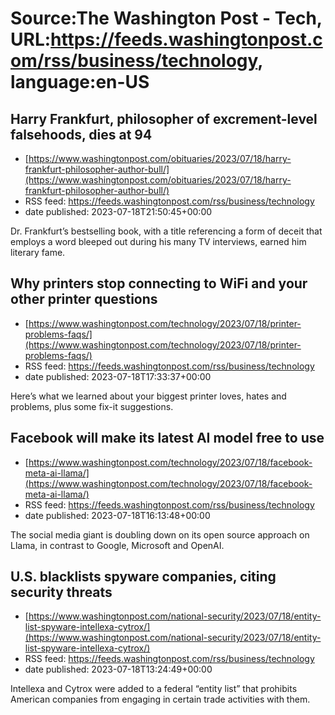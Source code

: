 # Source:The Washington Post - Tech, URL:https://feeds.washingtonpost.com/rss/business/technology, language:en-US

## Harry Frankfurt, philosopher of excrement-level falsehoods, dies at 94
 - [https://www.washingtonpost.com/obituaries/2023/07/18/harry-frankfurt-philosopher-author-bull/](https://www.washingtonpost.com/obituaries/2023/07/18/harry-frankfurt-philosopher-author-bull/)
 - RSS feed: https://feeds.washingtonpost.com/rss/business/technology
 - date published: 2023-07-18T21:50:45+00:00

Dr. Frankfurt’s bestselling book, with a title referencing a form of deceit that employs a word bleeped out during his many TV interviews, earned him literary fame.

## Why printers stop connecting to WiFi and your other printer questions
 - [https://www.washingtonpost.com/technology/2023/07/18/printer-problems-faqs/](https://www.washingtonpost.com/technology/2023/07/18/printer-problems-faqs/)
 - RSS feed: https://feeds.washingtonpost.com/rss/business/technology
 - date published: 2023-07-18T17:33:37+00:00

Here’s what we learned about your biggest printer loves, hates and problems, plus some fix-it suggestions.

## Facebook will make its latest AI model free to use
 - [https://www.washingtonpost.com/technology/2023/07/18/facebook-meta-ai-llama/](https://www.washingtonpost.com/technology/2023/07/18/facebook-meta-ai-llama/)
 - RSS feed: https://feeds.washingtonpost.com/rss/business/technology
 - date published: 2023-07-18T16:13:48+00:00

The social media giant is doubling down on its open source approach on Llama, in contrast to Google, Microsoft and OpenAI.

## U.S. blacklists spyware companies, citing security threats
 - [https://www.washingtonpost.com/national-security/2023/07/18/entity-list-spyware-intellexa-cytrox/](https://www.washingtonpost.com/national-security/2023/07/18/entity-list-spyware-intellexa-cytrox/)
 - RSS feed: https://feeds.washingtonpost.com/rss/business/technology
 - date published: 2023-07-18T13:24:49+00:00

Intellexa and Cytrox were added to a federal “entity list” that prohibits American companies from engaging in certain trade activities with them.

